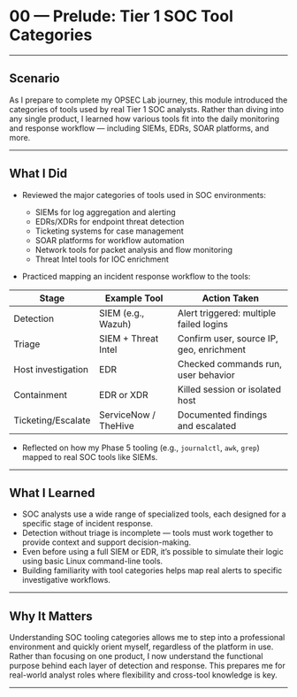 # 00 — Prelude: Tier 1 SOC Tool Categories

---

## Scenario

As I prepare to complete my OPSEC Lab journey, this module introduced the categories of tools used by real Tier 1 SOC analysts. Rather than diving into any single product, I learned how various tools fit into the daily monitoring and response workflow — including SIEMs, EDRs, SOAR platforms, and more.

---

## What I Did

- Reviewed the major categories of tools used in SOC environments:
  - SIEMs for log aggregation and alerting
  - EDRs/XDRs for endpoint threat detection
  - Ticketing systems for case management
  - SOAR platforms for workflow automation
  - Network tools for packet analysis and flow monitoring
  - Threat Intel tools for IOC enrichment

- Practiced mapping an incident response workflow to the tools:

| Stage              | Example Tool           | Action Taken                                  |
|--------------------|------------------------|-----------------------------------------------|
| Detection          | SIEM (e.g., Wazuh)     | Alert triggered: multiple failed logins       |
| Triage             | SIEM + Threat Intel    | Confirm user, source IP, geo, enrichment      |
| Host investigation | EDR                    | Checked commands run, user behavior           |
| Containment        | EDR or XDR             | Killed session or isolated host               |
| Ticketing/Escalate | ServiceNow / TheHive   | Documented findings and escalated             |

- Reflected on how my Phase 5 tooling (e.g., `journalctl`, `awk`, `grep`) mapped to real SOC tools like SIEMs.

---

## What I Learned

- SOC analysts use a wide range of specialized tools, each designed for a specific stage of incident response.
- Detection without triage is incomplete — tools must work together to provide context and support decision-making.
- Even before using a full SIEM or EDR, it’s possible to simulate their logic using basic Linux command-line tools.
- Building familiarity with tool categories helps map real alerts to specific investigative workflows.

---

## Why It Matters

Understanding SOC tooling categories allows me to step into a professional environment and quickly orient myself, regardless of the platform in use. Rather than focusing on one product, I now understand the functional purpose behind each layer of detection and response. This prepares me for real-world analyst roles where flexibility and cross-tool knowledge is key.

---
